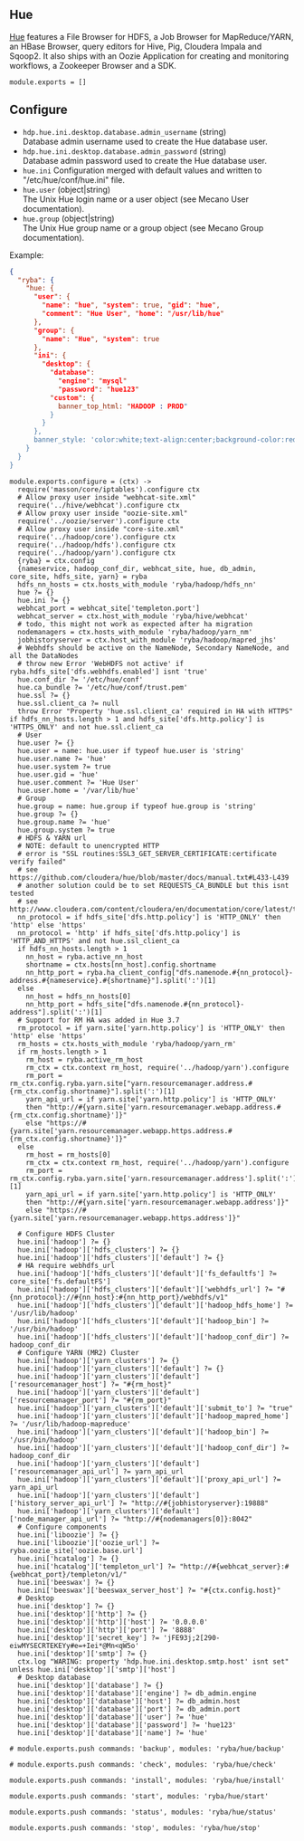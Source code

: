 
## Hue

[Hue][home] features a File Browser for HDFS, a Job Browser for MapReduce/YARN,
an HBase Browser, query editors for Hive, Pig, Cloudera Impala and Sqoop2.
It also ships with an Oozie Application for creating and monitoring workflows,
a Zookeeper Browser and a SDK.

    module.exports = []

## Configure

*   `hdp.hue.ini.desktop.database.admin_username` (string)   
    Database admin username used to create the Hue database user.  
*   `hdp.hue.ini.desktop.database.admin_password` (string)   
    Database admin password used to create the Hue database user.   
*   `hue.ini`
    Configuration merged with default values and written to "/etc/hue/conf/hue.ini" file.   
*   `hue.user` (object|string)   
    The Unix Hue login name or a user object (see Mecano User documentation).   
*   `hue.group` (object|string)   
    The Unix Hue group name or a group object (see Mecano Group documentation).   

Example:

```json
{
  "ryba": {
    "hue: {
      "user": {
        "name": "hue", "system": true, "gid": "hue",
        "comment": "Hue User", "home": "/usr/lib/hue"
      },
      "group": {
        "name": "Hue", "system": true
      },
      "ini": {
        "desktop": {
          "database":
            "engine": "mysql"
            "password": "hue123"
          "custom": {
            banner_top_html: "HADOOP : PROD"
          }
        }
      },
      banner_style: 'color:white;text-align:center;background-color:red;'
    }
  }
}
```

    module.exports.configure = (ctx) ->
      require('masson/core/iptables').configure ctx
      # Allow proxy user inside "webhcat-site.xml"
      require('../hive/webhcat').configure ctx
      # Allow proxy user inside "oozie-site.xml"
      require('../oozie/server').configure ctx
      # Allow proxy user inside "core-site.xml"
      require('../hadoop/core').configure ctx
      require('../hadoop/hdfs').configure ctx
      require('../hadoop/yarn').configure ctx
      {ryba} = ctx.config
      {nameservice, hadoop_conf_dir, webhcat_site, hue, db_admin, core_site, hdfs_site, yarn} = ryba
      hdfs_nn_hosts = ctx.hosts_with_module 'ryba/hadoop/hdfs_nn'
      hue ?= {}
      hue.ini ?= {}
      webhcat_port = webhcat_site['templeton.port']
      webhcat_server = ctx.host_with_module 'ryba/hive/webhcat'
      # todo, this might not work as expected after ha migration
      nodemanagers = ctx.hosts_with_module 'ryba/hadoop/yarn_nm'
      jobhistoryserver = ctx.host_with_module 'ryba/hadoop/mapred_jhs'
      # Webhdfs should be active on the NameNode, Secondary NameNode, and all the DataNodes
      # throw new Error 'WebHDFS not active' if ryba.hdfs_site['dfs.webhdfs.enabled'] isnt 'true'
      hue.conf_dir ?= '/etc/hue/conf'
      hue.ca_bundle ?= '/etc/hue/conf/trust.pem'
      hue.ssl ?= {}
      hue.ssl.client_ca ?= null
      throw Error "Property 'hue.ssl.client_ca' required in HA with HTTPS" if hdfs_nn_hosts.length > 1 and hdfs_site['dfs.http.policy'] is 'HTTPS_ONLY' and not hue.ssl.client_ca
      # User
      hue.user ?= {}
      hue.user = name: hue.user if typeof hue.user is 'string'
      hue.user.name ?= 'hue'
      hue.user.system ?= true
      hue.user.gid = 'hue'
      hue.user.comment ?= 'Hue User'
      hue.user.home = '/var/lib/hue'
      # Group
      hue.group = name: hue.group if typeof hue.group is 'string'
      hue.group ?= {}
      hue.group.name ?= 'hue'
      hue.group.system ?= true
      # HDFS & YARN url
      # NOTE: default to unencrypted HTTP
      # error is "SSL routines:SSL3_GET_SERVER_CERTIFICATE:certificate verify failed"
      # see https://github.com/cloudera/hue/blob/master/docs/manual.txt#L433-L439
      # another solution could be to set REQUESTS_CA_BUNDLE but this isnt tested
      # see http://www.cloudera.com/content/cloudera/en/documentation/core/latest/topics/cm_sg_ssl_hue.html
      nn_protocol = if hdfs_site['dfs.http.policy'] is 'HTTP_ONLY' then 'http' else 'https'
      nn_protocol = 'http' if hdfs_site['dfs.http.policy'] is 'HTTP_AND_HTTPS' and not hue.ssl_client_ca
      if hdfs_nn_hosts.length > 1
        nn_host = ryba.active_nn_host
        shortname = ctx.hosts[nn_host].config.shortname
        nn_http_port = ryba.ha_client_config["dfs.namenode.#{nn_protocol}-address.#{nameservice}.#{shortname}"].split(':')[1]
      else
        nn_host = hdfs_nn_hosts[0]
        nn_http_port = hdfs_site["dfs.namenode.#{nn_protocol}-address"].split(':')[1]
      # Support for RM HA was added in Hue 3.7
      rm_protocol = if yarn.site['yarn.http.policy'] is 'HTTP_ONLY' then 'http' else 'https'
      rm_hosts = ctx.hosts_with_module 'ryba/hadoop/yarn_rm'
      if rm_hosts.length > 1
        rm_host = ryba.active_rm_host
        rm_ctx = ctx.context rm_host, require('../hadoop/yarn').configure
        rm_port = rm_ctx.config.ryba.yarn.site["yarn.resourcemanager.address.#{rm_ctx.config.shortname}"].split(':')[1]
        yarn_api_url = if yarn.site['yarn.http.policy'] is 'HTTP_ONLY'
        then "http://#{yarn.site['yarn.resourcemanager.webapp.address.#{rm_ctx.config.shortname}']}"
        else "https://#{yarn.site['yarn.resourcemanager.webapp.https.address.#{rm_ctx.config.shortname}']}"
      else
        rm_host = rm_hosts[0]
        rm_ctx = ctx.context rm_host, require('../hadoop/yarn').configure
        rm_port = rm_ctx.config.ryba.yarn.site['yarn.resourcemanager.address'].split(':')[1]
        yarn_api_url = if yarn.site['yarn.http.policy'] is 'HTTP_ONLY'
        then "http://#{yarn.site['yarn.resourcemanager.webapp.address']}"
        else "https://#{yarn.site['yarn.resourcemanager.webapp.https.address']}"

      # Configure HDFS Cluster
      hue.ini['hadoop'] ?= {}
      hue.ini['hadoop']['hdfs_clusters'] ?= {}
      hue.ini['hadoop']['hdfs_clusters']['default'] ?= {}
      # HA require webhdfs_url
      hue.ini['hadoop']['hdfs_clusters']['default']['fs_defaultfs'] ?= core_site['fs.defaultFS']
      hue.ini['hadoop']['hdfs_clusters']['default']['webhdfs_url'] ?= "#{nn_protocol}://#{nn_host}:#{nn_http_port}/webhdfs/v1"
      hue.ini['hadoop']['hdfs_clusters']['default']['hadoop_hdfs_home'] ?= '/usr/lib/hadoop'
      hue.ini['hadoop']['hdfs_clusters']['default']['hadoop_bin'] ?= '/usr/bin/hadoop'
      hue.ini['hadoop']['hdfs_clusters']['default']['hadoop_conf_dir'] ?= hadoop_conf_dir
      # Configure YARN (MR2) Cluster
      hue.ini['hadoop']['yarn_clusters'] ?= {}
      hue.ini['hadoop']['yarn_clusters']['default'] ?= {}
      hue.ini['hadoop']['yarn_clusters']['default']['resourcemanager_host'] ?= "#{rm_host}"
      hue.ini['hadoop']['yarn_clusters']['default']['resourcemanager_port'] ?= "#{rm_port}"
      hue.ini['hadoop']['yarn_clusters']['default']['submit_to'] ?= "true"
      hue.ini['hadoop']['yarn_clusters']['default']['hadoop_mapred_home'] ?= '/usr/lib/hadoop-mapreduce'
      hue.ini['hadoop']['yarn_clusters']['default']['hadoop_bin'] ?= '/usr/bin/hadoop'
      hue.ini['hadoop']['yarn_clusters']['default']['hadoop_conf_dir'] ?= hadoop_conf_dir
      hue.ini['hadoop']['yarn_clusters']['default']['resourcemanager_api_url'] ?= yarn_api_url
      hue.ini['hadoop']['yarn_clusters']['default']['proxy_api_url'] ?= yarn_api_url
      hue.ini['hadoop']['yarn_clusters']['default']['history_server_api_url'] ?= "http://#{jobhistoryserver}:19888"
      hue.ini['hadoop']['yarn_clusters']['default']['node_manager_api_url'] ?= "http://#{nodemanagers[0]}:8042"
      # Configure components
      hue.ini['liboozie'] ?= {}
      hue.ini['liboozie']['oozie_url'] ?= ryba.oozie_site['oozie.base.url']
      hue.ini['hcatalog'] ?= {}
      hue.ini['hcatalog']['templeton_url'] ?= "http://#{webhcat_server}:#{webhcat_port}/templeton/v1/"
      hue.ini['beeswax'] ?= {}
      hue.ini['beeswax']['beeswax_server_host'] ?= "#{ctx.config.host}"
      # Desktop
      hue.ini['desktop'] ?= {}
      hue.ini['desktop']['http'] ?= {}
      hue.ini['desktop']['http']['host'] ?= '0.0.0.0'
      hue.ini['desktop']['http']['port'] ?= '8888'
      hue.ini['desktop']['secret_key'] ?= 'jFE93j;2[290-eiwMYSECRTEKEYy#e=+Iei*@Mn<qW5o'
      hue.ini['desktop']['smtp'] ?= {}
      ctx.log "WARING: property 'hdp.hue.ini.desktop.smtp.host' isnt set" unless hue.ini['desktop']['smtp']['host']
      # Desktop database
      hue.ini['desktop']['database'] ?= {}
      hue.ini['desktop']['database']['engine'] ?= db_admin.engine
      hue.ini['desktop']['database']['host'] ?= db_admin.host
      hue.ini['desktop']['database']['port'] ?= db_admin.port
      hue.ini['desktop']['database']['user'] ?= 'hue'
      hue.ini['desktop']['database']['password'] ?= 'hue123'
      hue.ini['desktop']['database']['name'] ?= 'hue'

    # module.exports.push commands: 'backup', modules: 'ryba/hue/backup'

    # module.exports.push commands: 'check', modules: 'ryba/hue/check'

    module.exports.push commands: 'install', modules: 'ryba/hue/install'

    module.exports.push commands: 'start', modules: 'ryba/hue/start'

    module.exports.push commands: 'status', modules: 'ryba/hue/status'

    module.exports.push commands: 'stop', modules: 'ryba/hue/stop'

[home]: http://gethue.com


